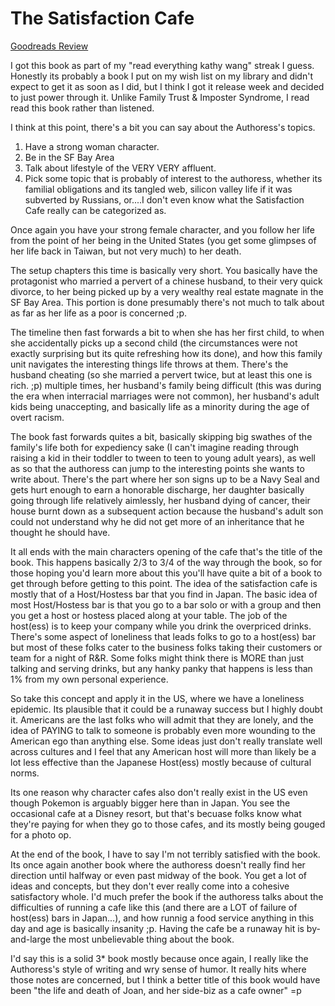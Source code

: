 # The Satisfaction Cafe
[Goodreads Review](https://www.goodreads.com/review/show/7725518034)

I got this book as part of my "read everything kathy wang" streak I guess. Honestly its probably a book I put on my wish list on my library and didn't expect to get it as soon as I did, but I think I got it release week and decided to just power through it. Unlike Family Trust & Imposter Syndrome, I read read this book rather than listened.

I think at this point, there's a bit you can say about the Authoress's topics.
1. Have a strong woman character.
2. Be in the SF Bay Area
3. Talk about lifestyle of the VERY VERY affluent.
4. Pick some topic that is probably of interest to the authoress, whether its familial obligations and its tangled web, silicon valley life if it was subverted by Russians, or....I don't even know what the Satisfaction Cafe really can be categorized as.

Once again you have your strong female character, and you follow her life from the point of her being in the United States (you get some glimpses of her life back in Taiwan, but not very much) to her death.

The setup chapters this time is basically very short. You basically have the protagonist who married a pervert of a chinese husband, to their very quick divorce, to her being picked up by a very wealthy real estate magnate in the SF Bay Area. This portion is done presumably there's not much to talk about as far as her life as a poor is concerned ;p.

The timeline then fast forwards a bit to when she has her first child, to when she accidentally picks up a second child (the circumstances were not exactly surprising but its quite refreshing how its done), and how this family unit navigates the interesting things life throws at them. There's the husband cheating (so she married a pervert twice, but at least this one is rich. ;p) multiple times, her husband's family being difficult (this was during the era when interracial marriages were not common), her husband's adult kids being unaccepting, and basically life as a minority during the age of overt racism.

The book fast forwards quites a bit, basically skipping big swathes of the family's life both for expediency sake (I can't imagine reading through raising a kid in their toddler to tween to teen to young adult years), as well as so that the authoress can jump to the interesting points she wants to write about. There's the part where her son signs up to be a Navy Seal and gets hurt enough to earn a honorable discharge, her daughter basically going through life relatively aimlessly, her husband dying of cancer, their house burnt down as a subsequent action because the husband's adult son could not understand why he did not get more of an inheritance that he thought he should have.

It all ends with the main characters opening of the cafe that's the title of the book. This happens basically 2/3 to 3/4 of the way through the book, so for those hoping you'd learn more about this you'll have quite a bit of a book to get through before getting to this point. The idea of the satisfaction cafe is mostly that of a Host/Hostess bar that you find in Japan. The basic idea of most Host/Hostess bar is that you go to a bar solo or with a group and then you get a host or hostess placed along at your table. The job of the host(ess) is to keep your company while you drink the overpriced drinks. There's some aspect of loneliness that leads folks to go to a host(ess) bar but most of these folks cater to the business folks taking their customers or team for a night of R&R. Some folks might think there is MORE than just talking and serving drinks, but any hanky panky that happens is less than 1% from my own personal experience.

So take this concept and apply it in the US, where we have a loneliness epidemic. Its plausible that it could be a runaway success but I highly doubt it. Americans are the last folks who will admit that they are lonely, and the idea of PAYING to talk to someone is probably even more wounding to the American ego than anything else. Some ideas just don't really translate well across cultures and I feel that any American host will more than likely be a lot less effective than the Japanese Host(ess) mostly because of cultural norms.

Its one reason why character cafes also don't really exist in the US even though Pokemon is arguably bigger here than in Japan. You see the occasional cafe at a Disney resort, but that's becuase folks know what they're paying for when they go to those cafes, and its mostly being gouged for a photo op.

At the end of the book, I have to say I'm not terribly satisfied with the book. Its once again another book where the authoress doesn't really find her direction until halfway or even past midway of the book. You get a lot of ideas and concepts, but they don't ever really come into a cohesive satisfactory whole. I'd much prefer the book if the authoress talks about the difficulties of running a cafe like this (and there are a LOT of failure of host(ess) bars in Japan...), and how runnig a food service anything in this day and age is basically insanity ;p. Having the cafe be a runaway hit is by-and-large the most unbelievable thing about the book.

I'd say this is a solid 3* book mostly because once again, I really like the Authoress's style of writing and wry sense of humor. It really hits where those notes are concerned, but I think a better title of this book would have been "the life and death of Joan, and her side-biz as a cafe owner" =p